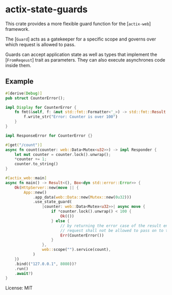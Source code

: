 # actix-state-guards

This crate provides a more flexible guard function for the [`actix-web`] framework.

The [`Guard`] acts as a gatekeeper for a specific scope and governs over which request is allowed to pass.

Guards can accept application state as well as types that implement the [`FromReqeust`] trait as parameters.
They can also execute asynchrones code inside them.
## Example

```rust
#[derive(Debug)]
pub struct CounterError();

impl Display for CounterError {
    fn fmt(&self, f: &mut std::fmt::Formatter<'_>) -> std::fmt::Result {
        f.write_str("Error: Counter is over 100")
    }
}

impl ResponseError for CounterError {}

#[get("/count")]
async fn count(counter: web::Data<Mutex<u32>>) -> impl Responder {
    let mut counter = counter.lock().unwrap();
    *counter += 1;
    counter.to_string()
}

#[actix_web::main]
async fn main() -> Result<(), Box<dyn std::error::Error>> {
    Ok(HttpServer::new(move || {
        App::new()
            .app_data(web::Data::new(Mutex::new(0u32)))
            .use_state_guard(
                |counter: web::Data<Mutex<u32>>| async move {
                    if *counter.lock().unwrap() < 100 {
                        Ok(())
                    } else {
                        // by returning the error case of the result enum we signal that this
                        // request shall not be allowed to pass on to the scope wrapped
                        Err(CounterError())
                    }
                },
                web::scope("").service(count),
            )
    })
    .bind(("127.0.0.1", 8080))?
    .run()
    .await?)
}
```

License: MIT
